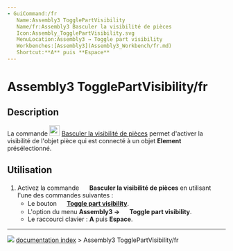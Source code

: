 ```yaml
---
- GuiCommand:/fr
   Name:Assembly3 TogglePartVisibility
   Name/fr:Assembly3 Basculer la visibilité de pièces
   Icon:Assembly_TogglePartVisibility.svg‎‎
   MenuLocation:Assembly3 → Toggle part visibility
   Workbenches:[Assembly3](Assembly3_Workbench/fr.md)
   Shortcut:**A** puis **Espace**
---
```


# Assembly3 TogglePartVisibility/fr

## Description

La commande <img alt="" src=images/Assembly_TogglePartVisibility.svg  style="width:24px;"> [Basculer la visibilité de pièces](Assembly3_TogglePartVisibility/fr.md) permet d\'activer la visibilité de l\'objet pièce qui est connecté à un objet **Element** présélectionné.

## Utilisation

1.  Activez la commande <img alt="" src=images/Assembly_TogglePartVisibility.svg  style="width:16px;"> **Basculer la visibilité de pièces** en utilisant l\'une des commandes suivantes :
    -   Le bouton **<img src="images/Assembly_TogglePartVisibility.svg" width=16px> [Toggle part visibility](Assembly3_TogglePartVisibility/fr.md)**.
    -   L\'option du menu **Assembly3 → <img src="images/Assembly_TogglePartVisibility.svg" width=16px> Toggle part visibility**.
    -   Le raccourci clavier : **A** puis **Espace**.



---
![](images/Button_right.svg) [documentation index](../README.md) > Assembly3 TogglePartVisibility/fr
